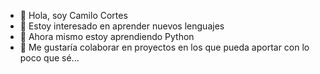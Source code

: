 - 👋 Hola, soy Camilo Cortes
- 👀 Estoy interesado en aprender nuevos lenguajes
- 🌱 Ahora mismo estoy aprendiendo Python
- 💞️ Me gustaría colaborar en proyectos en los que pueda aportar con lo poco que sé...


<!---
CamiloCortes202011908/CamiloCortes202011908 is a ✨ special ✨ repository because its `README.md` (this file) appears on your GitHub profile.
You can click the Preview link to take a look at your changes.
--->
